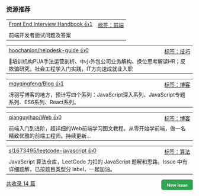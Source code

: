 ### 资源推荐

<table><tr>
<td>
<a href="https://yangshun.github.io/front-end-interview-handbook/zh/html-questions">Front End Interview Handbook 👍1</a>
</td>
<td align="right">
<a href="https://github.com/vhxubo/issues-recommend-url/labels/%E5%89%8D%E7%AB%AF">标签：前端</a>
</td>
</tr><tr>
<td colspan="2">
前端开发者面试问题及答案
</td>
</tr></table>
<table><tr>
<td>
<a href="https://github.com/hoochanlon/helpdesk-guide">hoochanlon/helpdesk-guide  👍0</a>
</td>
<td align="right">
<a href="https://github.com/vhxubo/issues-recommend-url/labels/%E6%8A%80%E5%B7%A7">标签：技巧</a>
</td>
</tr><tr>
<td colspan="2">
📖培训机构PUA手法运营剖析、中小外包公司业务解构、换位思考解读HR；反欺骗研究，社会工程学入门实践，IT方向速成就业入职
</td>
</tr></table>
<table><tr>
<td>
<a href="https://github.com/mqyqingfeng/Blog">mqyqingfeng/Blog 👍1</a>
</td>
<td align="right">
<a href="https://github.com/vhxubo/issues-recommend-url/labels/%E5%8D%9A%E5%AE%A2">标签：博客</a>
</td>
</tr><tr>
<td colspan="2">
冴羽写博客的地方，预计写四个系列：JavaScript深入系列、JavaScript专题系列、ES6系列、React系列。
</td>
</tr></table>
<table><tr>
<td>
<a href="https://github.com/qianguyihao/Web">qianguyihao/Web 👍0</a>
</td>
<td align="right">
<a href="https://github.com/vhxubo/issues-recommend-url/labels/%E5%8D%9A%E5%AE%A2">标签：博客</a>
</td>
</tr><tr>
<td colspan="2">
前端入门到进阶，超详细的Web前端学习图文教程。从零开始学前端，做一名精致优雅的前端工程师。持续更新...
</td>
</tr></table>
<table><tr>
<td>
<a href="https://github.com/sl1673495/leetcode-javascript">sl1673495/leetcode-javascript 👍0</a>
</td>
<td align="right">
<a href="https://github.com/vhxubo/issues-recommend-url/labels/%E7%AE%97%E6%B3%95">标签：算法</a>
</td>
</tr><tr>
<td colspan="2">
JavaScript 算法仓库，LeetCode 力扣的 JavaScript 题解和思路。Issue 中有详细题解，已按题目类型分 label，一起加油。
</td>
</tr></table>

<a href="https://github.com/vhxubo/issues-recommend-url/issues/new"><img src=".github/workflows/new_issue.png" align="right" height="28" alt="New issue"></a> 
<a href="https://github.com/vhxubo/issues-recommend-url/issues">共收录 14 篇</a>
